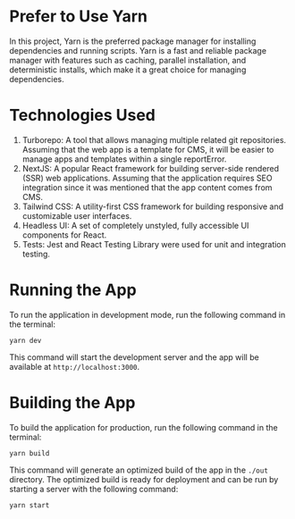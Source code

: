 # Prefer to Use Yarn

In this project, Yarn is the preferred package manager for installing dependencies and running scripts. Yarn is a fast and reliable package manager with features such as caching, parallel installation, and deterministic installs, which make it a great choice for managing dependencies.

# Technologies Used

1. Turborepo: A tool that allows managing multiple related git repositories.
   Assuming that the web app is a template for CMS, it will be easier to manage apps and templates within a single reportError.
2. NextJS: A popular React framework for building server-side rendered (SSR) web applications.
   Assuming that the application requires SEO integration since it was mentioned that the app content comes from CMS.
3. Tailwind CSS: A utility-first CSS framework for building responsive and customizable user interfaces.
4. Headless UI: A set of completely unstyled, fully accessible UI components for React.
5. Tests: Jest and React Testing Library were used for unit and integration testing.

# Running the App

To run the application in development mode, run the following command in the terminal:

```
yarn dev
```

This command will start the development server and the app will be available at `http://localhost:3000`.

# Building the App

To build the application for production, run the following command in the terminal:

```
yarn build
```

This command will generate an optimized build of the app in the `./out` directory. The optimized build is ready for deployment and can be run by starting a server with the following command:

```
yarn start
```

